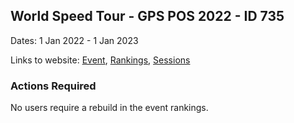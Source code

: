 ## World Speed Tour - GPS POS 2022 - ID 735

Dates: 1 Jan 2022 - 1 Jan 2023

Links to website: [Event](https://www.gps-foilsurfing.com/default.aspx?mnu=event&val=735), [Rankings](https://www.gps-foilsurfing.com/default.aspx?mnu=eventranking&val=735), [Sessions](https://www.gps-foilsurfing.com/default.aspx?mnu=eventsessions&val=735)

### Actions Required

No users require a rebuild in the event rankings.

